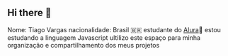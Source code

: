 ## Hi there 👋
Nome: Tiago Vargas
nacionalidade: Brasil 🇧🇷
estudante do [Alura](www.alura.com.br)📘 
estou estudando a linguagem Javascript
ultilizo este espaço para minha organização e compartilhamento dos meus projetos
